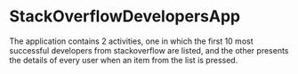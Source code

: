 # StackOverflowDevelopersApp

  The application contains 2 activities, one in which the first 10 most successful developers from stackoverflow are listed, and the other
presents the details of every user when an item from the list is pressed. 
